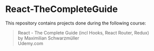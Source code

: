 # React-TheCompleteGuide

This repository contains projects done during the following course:

> React - The Complete Guide (incl Hooks, React Router, Redux)    
> by Maximilian Schwarzmüller  
> Udemy.com  
> 
